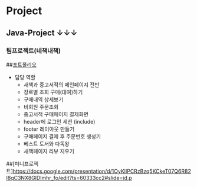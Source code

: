 # Project
## Java-Project ↓↓↓
### 팀프로젝트(네책내책)
##[포트폴리오](https://github.com/lsj8367/Project/blob/master/%ED%8F%AC%ED%8A%B8%ED%8F%B4%EB%A6%AC%EC%98%A4.pdf)
* 담당 역할
  * 새책과 중고서적의 메인페이지 전반
  * 장르별 조회 구매(대여)하기
  * 구매내역 상세보기
  * 비회원 주문조회
  * 중고서적 구매페이지 결제화면
  * header에 로그인 세션 (include)
  * footer 레이아웃 만들기
  * 구매페이지 결제 후 주문번호 생성기
  * 베스트 도서와 다독왕
  * 새책페이지 리뷰 지우기

##[미니프로젝트]https://docs.google.com/presentation/d/1OyKlIPCRzBzq5KCkeT07Q6R82I8qC3NX8GlDImhr_fo/edit?ts=60333cc2#slide=id.p
